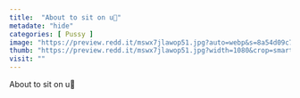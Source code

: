 ```yaml
---
title:  "About to sit on u🥰"
metadate: "hide"
categories: [ Pussy ]
image: "https://preview.redd.it/mswx7jlawop51.jpg?auto=webp&s=8a54d09c7a5c0cbf9c93425c101cd94d4b99b07a"
thumb: "https://preview.redd.it/mswx7jlawop51.jpg?width=1080&crop=smart&auto=webp&s=f7cc799494d174c5d7069df2cf08c736994e23b2"
visit: ""
---
```

About to sit on u🥰
